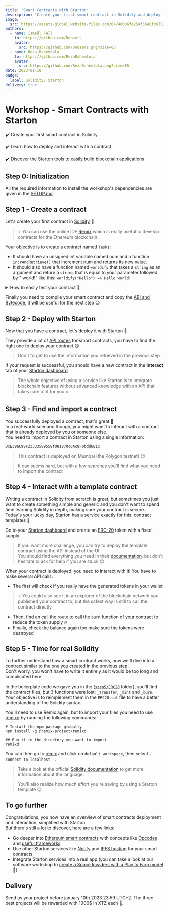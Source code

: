 ```yaml
---
title: 'Smart Contracts with Starton'
description: 'Create your first smart contract in Solidity and deploy it with Starton'
image:
  src: https://assets-global.website-files.com/64748b36fe25af55e0fc6752/6489b4525403ab614030735a_open-graph.jpg
authors:
  - name: Ismaël Fall
    to: https://github.com/Doozers
    avatar:
      src: https://github.com/Doozers.png?size=85
  - name: Reza Rahemtola
    to: https://github.com/RezaRahemtola
    avatar:
      src: https://github.com/RezaRahemtola.png?size=85
date: 2023-01-10
badge:
  label: Solidity, Starton
delivery: true
---
```


# Workshop - Smart Contracts with Starton

✔️ Create your first smart contract in Solidity

✔️ Learn how to deploy and interact with a contract

✔️ Discover the Starton tools to easily build blockchain applications


## Step 0: Initialization
All the required information to install the workshop's dependencies are given in the [SETUP.md](./SETUP.md)

## Step 1 - Create a contract
Let's create your first contract in [Solidity](https://docs.soliditylang.org/en/v0.8.0/) 🚀  
> 💡 You can use the online IDE [Remix](https://remix.ethereum.org/) which is really useful to develop contracts for the Ethereum blockchain.

Your objective is to create a contract named `Task1`:
- It should have an unsigned int variable named num and a function `incrAndRetrieve()` that increment num and returns its new value.
- It should also have a function named `worldify` that takes a `string` as an argument and return a `string` that is equal to your parameter followed by " world!" like this: `worldify("Hello") => Hello world!`

<details>
    <summary>How to easily test your contract 🤔</summary>
    <br>
    Open the <b>Deploy and run tab</b> and click on the orange <b>Deploy</b> button:<br>
    <img src="https://user-images.githubusercontent.com/49811529/190253522-eb19386e-3990-4ad7-8d3e-c2be45368566.png"/>
    <br>
    This will deploy your contract in a Remix VM to test your contract in a fake environment.<br>
    You can see your deployed contract right below, and interact with your functions:<br>
    <img src="https://user-images.githubusercontent.com/49811529/190254685-0ccee8ce-9c45-4aa8-96e0-f5407e07b7e8.png"/>
</details>

Finally you need to compile your smart contract and copy the [ABI and Bytecode](https://blog.chain.link/what-are-abi-and-bytecode-in-solidity/), it will be useful for the next step 😉

## Step 2 - Deploy with Starton
Now that you have a contract, let's deploy it with Starton 🚀  

They provide a lot of [API routes](https://docs.starton.io/connect/api-doc/relayer/smart-contracts) for smart contracts, you have to find the right one to deploy your contract 😄

> Don't forget to use the information you retrieved in the previous step

If your request is successful, you should have a new contract in the **Interact** tab of your [Starton dashboard](https://app.starton.io/)

> The whole objective of using a service like Starton is to integrate blockchain features without advanced knowledge with an API that takes care of it for you ⭐


## Step 3 - Find and import a contract
You successfully deployed a contract, that's great 🎉  
In a real-world scenario though, you might want to interact with a contract that is already deployed by you or someone else.  
You need to import a contract in Starton using a single information:
```text
0xE39aC98F23333589558f081870c6Ac8F0bdd6B1c
```

> This contract is deployed on Mumbai (the Polygon testnet) 😉

> It can seems hard, but with a few searches you'll find what you need to import the contract

## Step 4 - Interact with a template contract
Writing a contract in Solidity from scratch is great, but sometimes you just want to create something simple and generic and you don't want to spend time learning Solidity in depth, making sure your contract is secure...  
Today's your lucky day, Starton has a service exactly for this: contract templates 🚀

Go to your [Starton dashboard](https://app.starton.io/) and create an [ERC-20](https://ethereum.org/en/developers/docs/standards/tokens/erc-20/) token with a fixed supply.  
> If you want more challenge, you can try to deploy the template contract using the API instead of the UI  
> You should find everything you need in their [documentation](https://docs.starton.io/), but don't hesitate to ask for help if you are stuck 😉

When your contract is deployed, you need to interact with it!
You have to make several API calls:
- The first will check if you really have the generated tokens in your wallet
> 💡 You could also see it in an explorer of the blockchain network you published your contract to, but the safest way is still to call the contract directly
- Then, find an call the route to call the `burn` function of your contract to reduce the token supply 🔥
- Finally, check the balance again too make sure the tokens were destroyed

## Step 5 - Time for real Solidity
To further understand how a smart contract works, now we'll dive into a contract similar to the one you created in the previous step.  
Don't worry, you won't have to write it entirely as it would be too long and complicated here.  

In the boilerplate code we gave you in the ([`step5/ERC20`](./step5/ERC20/) folder), you'll find the contract files, but 3 functions were lost:
`_transfer`, `_mint` and `_burn`.
Your objective is to reimplement them in the `ERC20.sol` file to have a better understanding of the Solidity syntax.

You'll need to use Remix again, but to import your files you need to use [remixd](https://www.npmjs.com/package/@remix-project/remixd) by running the following commands:
```shell
# Install the npm package globally
npm install -g @remix-project/remixd

## Run it in the directory you want to import
remixd
```

You can then go to [remix](https://remix.ethereum.org/) and click on `default_workspace`, then select `- connect to localhost -`.

> Take a look at the official [Solidity documentation](https://docs.soliditylang.org/en/v0.8.0/) to get more information about the language.

> You'll also realize how much effort you're saving by using a Starton template 😉

## To go further
Congratulations, you now have an overview of smart contracts deployment and interaction, simplified with Starton.  
But there's still a lot to discover, here are a few links:

- Go deeper into [Ethereum smart contracts](https://ethereum.org/en/developers/docs/#foundational-topics) with concepts like [Opcodes](https://ethereum.org/en/developers/docs/evm/opcodes/) and [useful frameworks](https://ethereum.org/en/developers/docs/frameworks/)
- Use other Starton services like [Notify](https://docs.starton.io/connect/api-doc/notify) and [IPFS hosting](https://docs.starton.io/connect/api-doc/ipfs) for your smart contracts
- Integrate Starton services into a real app (you can take a look at our software workshop to [create a Space Invaders with a Play to Earn model](../../software/26.SpaceInvaders_Starton) 🚀)

## Delivery

Send us your project before january 10th 2023 23:59 UTC+2. The three best projects will be rewarded with 1000$ in XTZ each 💸.
